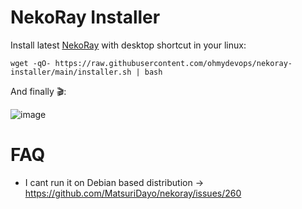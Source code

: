 # NekoRay Installer

Install latest [NekoRay](https://github.com/MatsuriDayo/nekoray) with desktop shortcut in your linux:

```shell
wget -qO- https://raw.githubusercontent.com/ohmydevops/nekoray-installer/main/installer.sh | bash
```

And finally 🎬:

![image](https://user-images.githubusercontent.com/21690865/210084763-160d2370-52f3-4791-b444-2181ece3341a.png)


# FAQ
- I cant run it on Debian based distribution -> https://github.com/MatsuriDayo/nekoray/issues/260